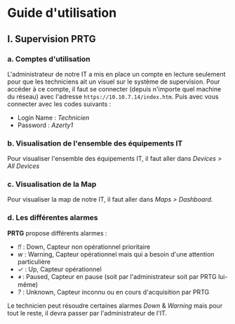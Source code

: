 # Guide d'utilisation

## I. Supervision PRTG

### a. Comptes d'utilisation
L'administrateur de notre IT a mis en place un compte en lecture seulement pour que les techniciens ait un visuel sur le système de supervision. Pour accéder à ce compte, il faut se connecter (depuis n'importe quel machine du réseau) avec l'adresse `https://10.10.7.14/index.htm`. Puis avec vous connecter avec les codes suivants :
- Login Name : *Technicien*
- Password : *Azerty1*

### b. Visualisation de l'ensemble des équipements IT
Pour visualiser l'ensemble des équipements IT, il faut aller dans *Devices > All Devices*

### c. Visualisation de la Map
Pour visualiser la map de notre IT, il faut aller dans *Maps > Dashboard*.

### d. Les différentes alarmes 
**PRTG** propose différents alarmes :
- *!!* : Down, Capteur non opérationnel prioritaire
- *w* : Warning, Capteur opérationnel mais qui a besoin d'une attention particulière
- *✓* : Up, Capteur opérationnel
- *⏸* : Paused, Capteur en pause (soit par l'administrateur soit par PRTG lui-même)
- *?* : Unknown, Capteur inconnu ou en cours d'acquisition par PRTG

Le technicien peut résoudre certaines alarmes *Down* & *Warning* mais pour tout le reste, il devra passer par l'administrateur de l'IT.
